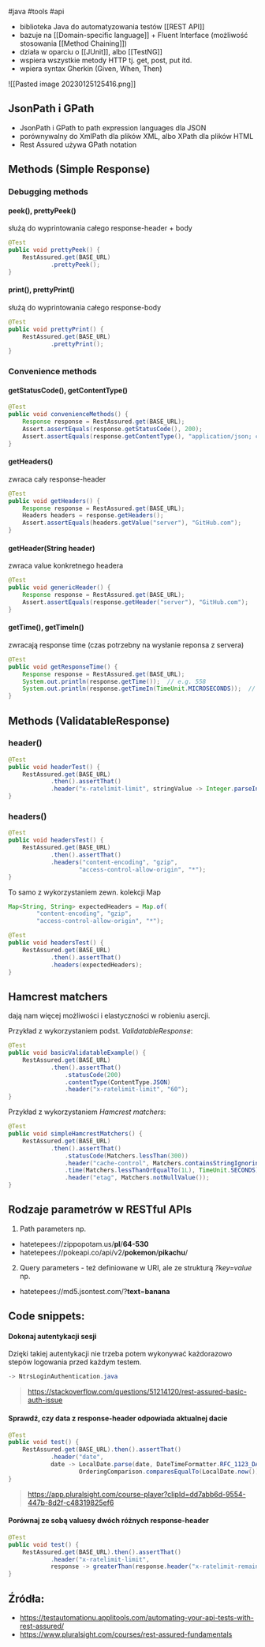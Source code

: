 #java #tools #api 

- biblioteka Java do automatyzowania testów [[REST API]]
- bazuje na [[Domain-specific language]] + Fluent Interface (możliwość stosowania [[Method Chaining]])
- działa w oparciu o [[JUnit]], albo [[TestNG]]
- wspiera wszystkie metody HTTP tj. get, post, put itd.
- wpiera syntax Gherkin (Given, When, Then)

![[Pasted image 20230125125416.png]]

## JsonPath i GPath
- JsonPath i GPath to path expression languages dla JSON
- porównywalny do XmlPath dla plików XML, albo XPath dla plików HTML
- Rest Assured używa GPath notation

## Methods (Simple Response)

### Debugging methods

#### peek(), prettyPeek()
służą do wyprintowania całego response-header + body
```java
@Test  
public void prettyPeek() {  
    RestAssured.get(BASE_URL)  
            .prettyPeek();  
}
```

#### print(), prettyPrint()
służą do wyprintowania całego response-body
```java
@Test  
public void prettyPrint() {  
    RestAssured.get(BASE_URL)  
            .prettyPrint();  
}
```

### Convenience methods

#### getStatusCode(), getContentType()
```java
@Test  
public void convenienceMethods() {  
    Response response = RestAssured.get(BASE_URL);  
    Assert.assertEquals(response.getStatusCode(), 200);  
    Assert.assertEquals(response.getContentType(), "application/json; charset=utf-8");  
}
```

#### getHeaders()
zwraca cały response-header
```java
@Test  
public void getHeaders() {  
    Response response = RestAssured.get(BASE_URL);  
    Headers headers = response.getHeaders();  
    Assert.assertEquals(headers.getValue("server"), "GitHub.com");  
}
```

#### getHeader(String header)
zwraca value konkretnego headera
```java
@Test  
public void genericHeader() {  
    Response response = RestAssured.get(BASE_URL);  
    Assert.assertEquals(response.getHeader("server"), "GitHub.com");  
}
```

#### getTime(), getTimeIn()
zwracają response time (czas potrzebny na wysłanie reponsa z servera)
```java
@Test  
public void getResponseTime() {  
    Response response = RestAssured.get(BASE_URL);  
    System.out.println(response.getTime());  // e.g. 558
    System.out.println(response.getTimeIn(TimeUnit.MICROSECONDS));  // e.g. 558000
}
```




## Methods (ValidatableResponse)

### header()
```java
@Test  
public void headerTest() {  
    RestAssured.get(BASE_URL)  
            .then().assertThat()  
            .header("x-ratelimit-limit", stringValue -> Integer.parseInt(stringValue), Matchers.equalTo(60));  
}
```

### headers()
```java
@Test  
public void headersTest() {  
    RestAssured.get(BASE_URL)  
            .then().assertThat()  
            .headers("content-encoding", "gzip",  
                    "access-control-allow-origin", "*");  
}
```

To samo z wykorzystaniem zewn. kolekcji Map
```java
Map<String, String> expectedHeaders = Map.of(  
        "content-encoding", "gzip",  
        "access-control-allow-origin", "*");

@Test  
public void headersTest() {  
    RestAssured.get(BASE_URL)  
            .then().assertThat()  
            .headers(expectedHeaders);  
}
```


## Hamcrest matchers
dają nam więcej możliwości i elastyczności w robieniu asercji.

Przykład z wykorzystaniem podst. *ValidatableResponse*:
```java
@Test  
public void basicValidatableExample() {  
    RestAssured.get(BASE_URL)  
            .then().assertThat()  
                .statusCode(200)  
                .contentType(ContentType.JSON)  
                .header("x-ratelimit-limit", "60");  
}
```

Przykład z wykorzystaniem *Hamcrest matchers*:
```java
@Test  
public void simpleHamcrestMatchers() {  
    RestAssured.get(BASE_URL)  
            .then().assertThat()  
                .statusCode(Matchers.lessThan(300))  
                .header("cache-control", Matchers.containsStringIgnoringCase("public"))  
                .time(Matchers.lessThanOrEqualTo(1L), TimeUnit.SECONDS)  
                .header("etag", Matchers.notNullValue());  
}
```

## Rodzaje parametrów w RESTful APIs
1. Path parameters np. 
- hatetepees://zippopotam.us/**pl**/**64-530**
- hatetepees://pokeapi.co/api/v2/**pokemon**/**pikachu**/

2. Query parameters - też definiowane w URI, ale ze strukturą *?key=value* np.
- hatetepees://md5.jsontest.com/?**text**=**banana**

## Code snippets:

#### Dokonaj autentykacji sesji

Dzięki takiej autentykacji nie trzeba potem wykonywać każdorazowo stepów logowania przed każdym testem.
```java
-> NtrsLoginAuthentication.java
```
>https://stackoverflow.com/questions/51214120/rest-assured-basic-auth-issue

#### Sprawdź, czy data z response-header odpowiada aktualnej dacie
```java
@Test  
public void test() {  
    RestAssured.get(BASE_URL).then().assertThat()  
            .header("date", 
            date -> LocalDate.parse(date, DateTimeFormatter.RFC_1123_DATE_TIME),  
                    OrderingComparison.comparesEqualTo(LocalDate.now()));  
}
```
>https://app.pluralsight.com/course-player?clipId=dd7abb6d-9554-447b-8d2f-c48319825ef6

#### Porównaj ze sobą valuesy dwóch różnych response-header
```java
@Test  
public void test() {  
    RestAssured.get(BASE_URL).then().assertThat()  
            .header("x-ratelimit-limit", 
            response -> greaterThan(response.header("x-ratelimit-remaining")));  
}
```

## Źródła:
- https://testautomationu.applitools.com/automating-your-api-tests-with-rest-assured/
- https://www.pluralsight.com/courses/rest-assured-fundamentals

